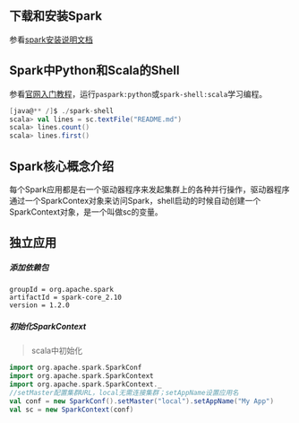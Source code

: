 ## 下载和安装Spark

参看[spark安装说明文档](https://github.com/xuxh0622/learn-linuxsoftware/blob/master/4-spark.md)

## Spark中Python和Scala的Shell

参看[官网入门教程](http://spark.apache.org/docs/latest/quick-start.html)，运行`paspark:python`或`spark-shell:scala`学习编程。

```scala
[java@** /]$ ./spark-shell
scala> val lines = sc.textFile("README.md")
scala> lines.count()
scala> lines.first()
```

## Spark核心概念介绍

每个Spark应用都是右一个驱动器程序来发起集群上的各种并行操作，驱动器程序通过一个SparkContex对象来访问Spark，shell启动的时候自动创建一个SparkContext对象，是一个叫做sc的变量。

## 独立应用

##### 添加依赖包

```maven
groupId = org.apache.spark
artifactId = spark-core_2.10
version = 1.2.0
```

##### 初始化SparkContext

> scala中初始化

```scala
import org.apache.spark.SparkConf
import org.apache.spark.SparkContext
import org.apache.spark.SparkContext._
//setMaster配置集群URL，local无需连接集群；setAppName设置应用名
val conf = new SparkConf().setMaster("local").setAppName("My App")
val sc = new SparkContext(conf)
```
